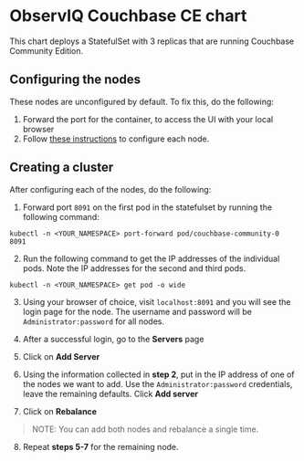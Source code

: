 # ObservIQ Couchbase CE chart

This chart deploys a StatefulSet with 3 replicas that are running Couchbase Community Edition.


## Configuring the nodes

These nodes are unconfigured by default. To fix this, do the following:
1. Forward the port for the container, to access the UI with your local browser
2. Follow [these instructions](https://hub.docker.com/_/couchbase) to configure each node.

## Creating a cluster

After configuring each of the nodes, do the following:

1. Forward port `8091` on the first pod in the statefulset by running the following command:
```
kubectl -n <YOUR_NAMESPACE> port-forward pod/couchbase-community-0 8091
```

2. Run the following command to get the IP addresses of the individual pods. Note the IP addresses for the second and third pods. 
```
kubectl -n <YOUR_NAMESPACE> get pod -o wide
```

3. Using your browser of choice, visit `localhost:8091` and you will see the login page for the node. The username and password will be `Administrator:password` for all nodes.

4. After a successful login, go to the **Servers** page
5. Click on **Add Server**
6. Using the information collected in **step 2**, put in the IP address of one of the nodes we want to add. Use the `Administrator:password` credentials, leave the remaining defaults. Click **Add server**
7. Click on **Rebalance**
> NOTE: You can add both nodes and rebalance a single time.
8. Repeat **steps 5-7** for the remaining node.
